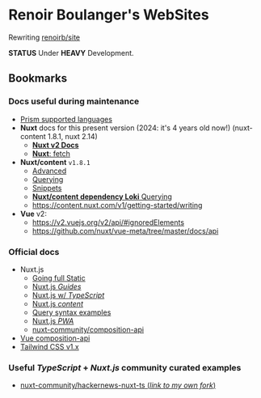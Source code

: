 # Renoir Boulanger&#39;s WebSites

Rewriting [renoirb/site][github-renoirb-site]

**STATUS** Under **HEAVY** Development.

## Bookmarks

### Docs useful during maintenance

- [Prism supported languages](https://prismjs.com/#supported-languages)
- **Nuxt** docs for this present version (2024: it's 4 years old now!)
  (nuxt-content 1.8.1, nuxt 2.14)
  - [**Nuxt v2 Docs**](https://v2.nuxt.com/docs/)
  - [**Nuxt**: fetch](https://github.com/nuxt/docs/blob/master/en/api/pages-fetch.md)
- **Nuxt/content** `v1.8.1`
  - [Advanced](https://github.com/nuxt/content/blob/%40nuxt/content%401.8.1/docs/content/en/advanced.md)
  - [Querying](https://github.com/nuxt/content/blob/%40nuxt/content%401.8.1/docs/content/en/fetching.md#wherequery)
  - [Snippets](https://github.com/nuxt/content/blob/v1-dev/docs/content/en/snippets.md#L0)
  - [**Nuxt/content dependency Loki** Querying](https://github.com/techfort/LokiJS/wiki/Query-Examples)
  - https://content.nuxt.com/v1/getting-started/writing
- **Vue** v2:
  - https://v2.vuejs.org/v2/api/#ignoredElements
  - https://github.com/nuxt/vue-meta/tree/master/docs/api

### Official docs

- Nuxt.js
  - [Going full Static][article-going-full-static]
  - [Nuxt.js _Guides_][nuxtjs-guides]
  - [Nuxt.js w/ _TypeScript_][nuxtjs-typescript]
  - [Nuxt.js _content_][nuxtjs-content]
  - [Query syntax examples][nuxtjs-content-where-examples]
  - [Nuxt.js _PWA_][nuxtjs-pwa]
  - [nuxt-community/composition-api][nuxt-community-composition-api]
- [Vue composition-api][vue-next-composition-api]
- [Tailwind CSS v1.x](https://v1.tailwindcss.com/docs/)

### Useful _TypeScript_ + _Nuxt.js_ community curated examples

- [nuxt-community/hackernews-nuxt-ts (_link to my own
  fork_)][github-renoirb-hackernews-experiment]

[vue-next-composition-api]: https://composition-api.nuxtjs.org/
[article-going-full-static]:
  https://nuxtjs.org/blog/going-full-static
  'Going Full Static'
[github-renoirb-hackernews-experiment]:
  https://github.com/renoirb/experiments-201905-hackernews-nuxt-ts/tree/renoirb/vuex-modules
  'Experiments made in June 2019 to see how to make Strongly typed Vuex store with TypeScript'
[github-renoirb-site]: https://github.com/renoirb/site
[nuxtjs-pwa]: https://pwa.nuxtjs.org/
[nuxtjs-typescript]: https://typescript.nuxtjs.org/guide/
[nuxtjs-content]: https://content.nuxtjs.org/
[nuxtjs-content-where-examples]:
  https://github.com/techfort/LokiJS/wiki/Query-Examples#find-queries
[nuxtjs-guides]: https://nuxtjs.org/guides/
[nuxt-community-composition-api]: https://composition-api.nuxtjs.org/
